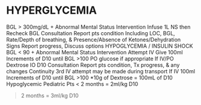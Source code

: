 # HYPERGLYCEMIA

BGL > 300mg/dL + Abnormal Mental Status
Intervention
Infuse 1L NS then Recheck BGL
Consultation
Report pts condition Including
 LOC, BGL, Rate/Depth of breathing, & Presence/Absence of Ketones/Dehydration Signs
Report progress, Discuss options
HYPOGLYCEMIA / INSULIN SHOCK
BGL < 90 + Abnormal Mental Status
Intervention
Attempt IV  Give 100ml Increments of D10 until BGL >100
PO glucose if appropriate
If  IV/PO Dextrose  IO D10
Consultation
Report pts condition, Tx progress, & any changes
Continuity
3rd IV attempt may be made during transport
If IV  100ml Increments of D10 until BGL >100
*10g of Dextrose = 100mL of D10
Hypoglycemic Pediatric Pts
< 2 months = 2ml/kg D10
> 2 months = 3ml/kg D10
